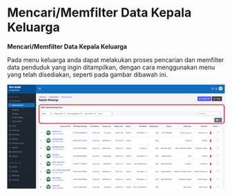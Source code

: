 # Mencari/Memfilter Data Kepala Keluarga

**Mencari/Memfilter Data Kepala Keluarga**

Pada menu keluarga anda dapat melakukan proses pencarian dan memfilter data penduduk yang ingin ditampilkan, dengan cara menggunakan menu yang telah disediakan, seperti pada gambar dibawah ini.

![](../../../.gitbook/assets/34.png)

